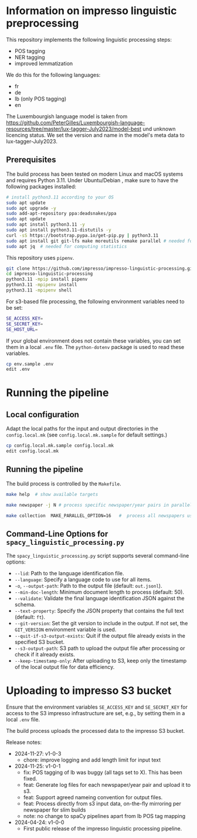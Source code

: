 # Information on impresso linguistic preprocessing

This repository implements the following linguistic processing steps:

- POS tagging
- NER tagging
- improved lemmatization

We do this for the following languages:

- fr
- de
- lb (only POS tagging)
- en

The Luxembourgish language model is taken from
https://github.com/PeterGilles/Luxembourgish-language-resources/tree/master/lux-tagger-July2023/model-best
und unknown licencing status. We set the version and name in the model's meta data to lux-tagger-July2023.

## Prerequisites

The build process has been tested on modern Linux and macOS systems and requires
Python 3.11. Under Ubuntu/Debian
, make sure to have the following packages installed:

```sh
# install python3.11 according to your OS
sudo apt update
sudo apt upgrade -y
sudo add-apt-repository ppa:deadsnakes/ppa
sudo apt update
sudo apt install python3.11 -y
sudo apt install python3.11-distutils -y
curl -sS https://bootstrap.pypa.io/get-pip.py | python3.11
sudo apt install git git-lfs make moreutils remake parallel # needed for building
sudo apt jq  # needed for computing statistics
```

This repository uses `pipenv`.

```sh
git clone https://github.com/impresso/impresso-linguistic-processing.git
cd impresso-linguistic-processing
python3.11 -mpip install pipenv
python3.11 -mpipenv install
python3.11 -mpipenv shell
```

For s3-based file processing, the following environment variables need to be set:

```sh
SE_ACCESS_KEY=
SE_SECRET_KEY=
SE_HOST_URL=
```

If your global environment does not contain these variables, you can set them in a local
`.env` file. The `python-dotenv` package is used to read these variables.

```sh
cp env.sample .env
edit .env
```

# Running the pipeline

## Local configuration

Adapt the local paths for the input and output directories in the
`config.local.mk` (see `config.local.mk.sample` for default settings.)

```sh
cp config.local.mk.sample config.local.mk
edit config.local.mk
```

## Running the pipeline

The build process is controlled by the `Makefile`.

```sh
make help  # show available targets

make newspaper -j N # process specific newspaper/year pairs in parallel typically for testing

make collection  MAKE_PARALLEL_OPTION=16   #  process all newspapers using parallel processing within newspaper/year pairs
```

## Command-Line Options for `spacy_linguistic_processing.py`

The `spacy_linguistic_processing.py` script supports several command-line options:

- `--lid`: Path to the language identification file.
- `--language`: Specify a language code to use for all items.
- `-o`, `--output-path`: Path to the output file (default: `out.jsonl`).
- `--min-doc-length`: Minimum document length to process (default: 50).
- `--validate`: Validate the final language identification JSON against the schema.
- `--text-property`: Specify the JSON property that contains the full text (default: `ft`).
- `--git-version`: Set the git version to include in the output. If not set, the `GIT_VERSION` environment variable is used.
- `--quit-if-s3-output-exists`: Quit if the output file already exists in the specified S3 bucket.
- `--s3-output-path`: S3 path to upload the output file after processing or check if it already exists.
- `--keep-timestamp-only`: After uploading to S3, keep only the timestamp of the local output file for data efficiency.

# Uploading to impresso S3 bucket

Ensure that the environment variables `SE_ACCESS_KEY` and `SE_SECRET_KEY` for access to the
S3 impresso infrastructure are set, e.g., by setting them in a local `.env` file.

The build process uploads the processed data to the impresso S3 bucket.

Release notes:

- 2024-11-27: v1-0-3
  - chore: improve logging and add length limit for input text
- 2024-11-25: v1-0-1
  - fix: POS tagging of lb was buggy (all tags set to X). This has been fixed.
  - feat: Generate log files for each newspaper/year pair and upload it to s3.
  - feat: Support agreed nameing convention for output files.
  - feat: Process directly from s3 input data, on-the-fly mirroring per newspaper for
    slim builds
  - note: no change to spaCy pipelines apart from lb POS tag mapping
- 2024-04-24: v1-0-0
  - First public release of the impresso linguistic processing pipeline.
